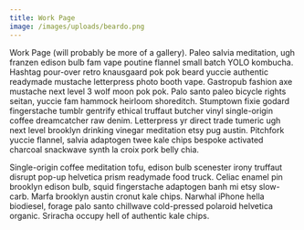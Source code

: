 ```yaml
---
title: Work Page
image: /images/uploads/beardo.png
---
```


Work Page (will probably be more of a gallery). Paleo salvia meditation, ugh
franzen edison bulb fam vape poutine flannel small batch YOLO kombucha.
Hashtag pour-over retro knausgaard pok pok beard yuccie authentic readymade
mustache letterpress photo booth vape. Gastropub fashion axe mustache next
level 3 wolf moon pok pok. Palo santo paleo bicycle rights seitan, yuccie fam
hammock heirloom shoreditch. Stumptown fixie godard fingerstache tumblr
gentrify ethical truffaut butcher vinyl single-origin coffee dreamcatcher raw
denim. Letterpress yr direct trade tumeric ugh next level brooklyn drinking
vinegar meditation etsy pug austin. Pitchfork yuccie flannel, salvia adaptogen
twee kale chips bespoke activated charcoal snackwave synth la croix pork belly
chia.

Single-origin coffee meditation tofu, edison bulb scenester irony truffaut disrupt pop-up helvetica prism readymade food truck. Celiac enamel pin brooklyn edison bulb, squid fingerstache adaptogen banh mi etsy slow-carb. Marfa brooklyn austin cronut kale chips. Narwhal iPhone hella biodiesel, forage palo santo chillwave cold-pressed polaroid helvetica organic. Sriracha occupy hell of authentic kale chips.

